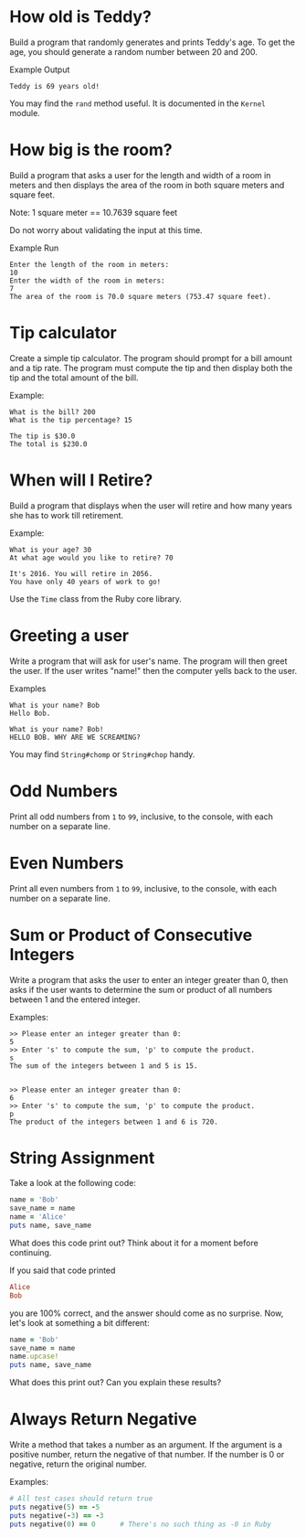 # How old is Teddy?

Build a program that randomly generates and prints Teddy's age. To get the age, you should generate a random number between 20 and 200.

Example Output

```plaintext
Teddy is 69 years old!
```

You may find the `rand` method useful. It is documented in the `Kernel` module.

# How big is the room?

Build a program that asks a user for the length and width of a room in meters and then displays the area of the room in both square meters and square feet.

Note: 1 square meter == 10.7639 square feet

Do not worry about validating the input at this time.

Example Run

```plaintext
Enter the length of the room in meters:
10
Enter the width of the room in meters:
7
The area of the room is 70.0 square meters (753.47 square feet).
```

# Tip calculator

Create a simple tip calculator. The program should prompt for a bill amount and a tip rate. The program must compute the tip and then display both the tip and the total amount of the bill.

Example:

```plaintext
What is the bill? 200
What is the tip percentage? 15

The tip is $30.0
The total is $230.0
```

# When will I Retire?

Build a program that displays when the user will retire and how many years she has to work till retirement.

Example:

```plaintext
What is your age? 30
At what age would you like to retire? 70

It's 2016. You will retire in 2056.
You have only 40 years of work to go!
```

Use the `Time` class from the Ruby core library.

# Greeting a user

Write a program that will ask for user's name. The program will then greet the user. If the user writes "name!" then the computer yells back to the user.

Examples

```plaintext
What is your name? Bob
Hello Bob.
```

```plaintext
What is your name? Bob!
HELLO BOB. WHY ARE WE SCREAMING?
```

You may find `String#chomp` or `String#chop` handy.

# Odd Numbers

Print all odd numbers from `1` to `99`, inclusive, to the console, with each number on a separate line.

# Even Numbers

Print all even numbers from `1` to `99`, inclusive, to the console, with each number on a separate line.

# Sum or Product of Consecutive Integers

Write a program that asks the user to enter an integer greater than 0, then asks if the user wants to determine the sum or product of all numbers between 1 and the entered integer.

Examples:

```plaintext
>> Please enter an integer greater than 0:
5
>> Enter 's' to compute the sum, 'p' to compute the product.
s
The sum of the integers between 1 and 5 is 15.


>> Please enter an integer greater than 0:
6
>> Enter 's' to compute the sum, 'p' to compute the product.
p
The product of the integers between 1 and 6 is 720.
```

# String Assignment

Take a look at the following code:

```ruby
name = 'Bob'
save_name = name
name = 'Alice'
puts name, save_name
```

What does this code print out? Think about it for a moment before continuing.

If you said that code printed

```ruby
Alice
Bob
```

you are 100% correct, and the answer should come as no surprise. Now, let's look at something a bit different:

```ruby
name = 'Bob'
save_name = name
name.upcase!
puts name, save_name
```

What does this print out? Can you explain these results?

# Always Return Negative

Write a method that takes a number as an argument. If the argument is a positive number, return the negative of that number. If the number is 0 or negative, return the original number.

Examples:

```ruby
# All test cases should return true
puts negative(5) == -5
puts negative(-3) == -3
puts negative(0) == 0      # There's no such thing as -0 in Ruby
```